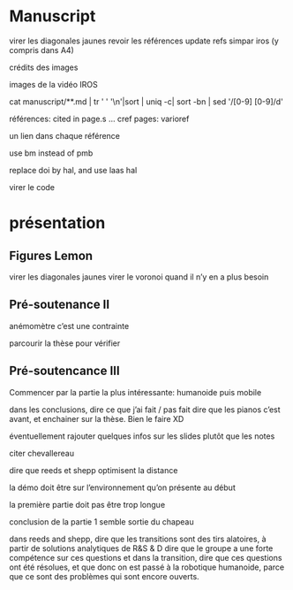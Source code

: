 # Manuscript

virer les diagonales jaunes
revoir les références
update refs simpar iros (y compris dans A4)

crédits des images

images de la vidéo IROS

cat manuscript/**.md | tr ' ' '\n'|sort | uniq -c| sort -bn | sed '/[0-9] [0-9]/d'

références: cited in page.s …
cref pages: varioref

un lien dans chaque référence

use bm instead of pmb

replace doi by hal, and use laas hal

virer le code

# présentation

## Figures Lemon

virer les diagonales jaunes
virer le voronoi quand il n’y en a plus besoin

## Pré-soutenance II

anémomètre c’est une contrainte

parcourir la thèse pour vérifier

## Pré-soutencance III

Commencer par la partie la plus intéressante: humanoide puis mobile

dans les conclusions, dire ce que j’ai fait / pas fait
dire que les pianos c’est avant, et enchainer sur la thèse. Bien le faire XD

éventuellement rajouter quelques infos sur les slides plutôt que les notes

citer chevallereau

dire que reeds et shepp optimisent la distance

la démo doit être sur l’environnement qu’on présente au début

la première partie doit pas être trop longue

conclusion de la partie 1 semble sortie du chapeau

dans reeds and shepp, dire que les transitions sont des tirs alatoires, à partir de solutions analytiques de R&S & D
dire que le groupe a une forte compétence sur ces questions
et dans la transition, dire que ces questions ont été résolues, et que donc on est passé à la robotique humanoide,
parce que ce sont des problèmes qui sont encore ouverts.

